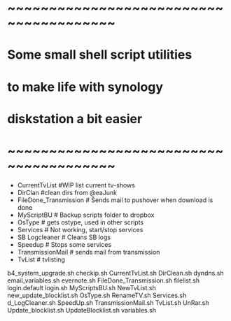 # ~~~~~~~~~~~~~~~~~~~~~~~~~~~~~~~~~~~~~~~
#
#  Some small shell script utilities
#  to make life with synology
#  diskstation a bit easier
#
# ~~~~~~~~~~~~~~~~~~~~~~~~~~~~~~~~~~~~~~~

* CurrentTvList					#WIP list current tv-shows
* DirClan						#clean dirs from @eaJunk
* FileDone_Transmission			# Sends mail to pushover when download is done
* MyScriptBU					# Backup scripts folder to dropbox
* OsType						# gets ostype, used in other scripts
* Services						# Not working, start/stop services
* SB Logcleaner					# Cleans SB logs
* Speedup						# Stops some services
* TransmissionMail				# sends mail from transmission
* TvList						# tvlisting

b4_system_upgrade.sh
checkip.sh
CurrentTvList.sh
DirClean.sh
dyndns.sh
email_variables.sh
evernote.sh
FileDone_Transmission.sh
filelist.sh
login.default
login.sh
MyScriptsBU.sh
NewTvList.sh
new_update_blocklist.sh
OsType.sh
RenameTV.sh
Services.sh
d_LogCleaner.sh
SpeedUp.sh
TransmissionMail.sh
TvList.sh
UnRar.sh
Update_blocklist.sh
UpdateBlocklist.sh
variables.sh
   
